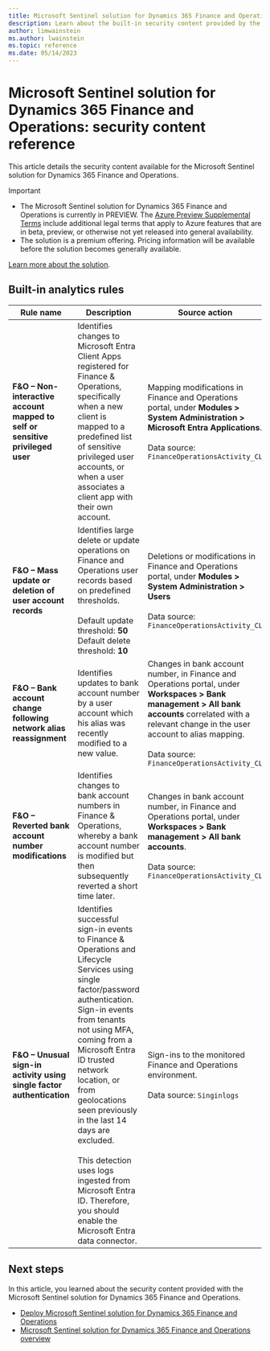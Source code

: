 ```yaml
---
title: Microsoft Sentinel solution for Dynamics 365 Finance and Operations - security content reference
description: Learn about the built-in security content provided by the Microsoft Sentinel solution for Dynamics 365 Finance and Operations.
author: limwainstein
ms.author: lwainstein
ms.topic: reference
ms.date: 05/14/2023
---
```


# Microsoft Sentinel solution for Dynamics 365 Finance and Operations: security content reference

This article details the security content available for the Microsoft Sentinel solution for Dynamics 365 Finance and Operations.

> [!IMPORTANT]
> - The Microsoft Sentinel solution for Dynamics 365 Finance and Operations is currently in PREVIEW. The [Azure Preview Supplemental Terms](https://azure.microsoft.com/support/legal/preview-supplemental-terms/) include additional legal terms that apply to Azure features that are in beta, preview, or otherwise not yet released into general availability.
> - The solution is a premium offering. Pricing information will be available before the solution becomes generally available.

[Learn more about the solution](dynamics-365-finance-operations-solution-overview.md).

## Built-in analytics rules

| Rule name | Description | Source action | Tactics |
| --------- | --------- | --------- | --------- |
|**F&O – Non-interactive account mapped to self or sensitive privileged user** |Identifies changes to Microsoft Entra Client Apps registered for Finance & Operations, specifically when a new client is mapped to a predefined list of sensitive privileged user accounts, or when a user associates a client app with their own account. |Mapping modifications in Finance and Operations portal, under **Modules > System Administration > Microsoft Entra Applications**. <br><br>Data source: `FinanceOperationsActivity_CL` |Credential Access, Persistence, Privilege Escalation |
|**F&O – Mass update or deletion of user account records** |Identifies large delete or update operations on Finance and Operations user records based on predefined thresholds. <br><br>Default update threshold: **50**<br>Default delete threshold: **10** |Deletions or modifications in Finance and Operations portal, under **Modules > System Administration > Users**<br><br>Data source: `FinanceOperationsActivity_CL` |Impact |
|**F&O – Bank account change following network alias reassignment** |Identifies updates to bank account number by a user account which his alias was recently modified to a new value. |Changes in bank account number, in Finance and Operations portal, under **Workspaces > Bank management > All bank accounts** correlated with a relevant change in the user account to alias mapping.<br><br>Data source: `FinanceOperationsActivity_CL` |Credential Access, Lateral Movement, Privilege Escalation |
|**F&O – Reverted bank account number modifications** |Identifies changes to bank account numbers in Finance & Operations, whereby a bank account number is modified but then subsequently reverted a short time later. |Changes in bank account number, in Finance and Operations portal, under **Workspaces > Bank management > All bank accounts**.<br><br>Data source: `FinanceOperationsActivity_CL` |Impact |
|**F&O – Unusual sign-in activity using single factor authentication** |Identifies successful sign-in events to Finance & Operations and Lifecycle Services using single factor/password authentication. Sign-in events from tenants not using MFA, coming from a Microsoft Entra ID trusted network location, or from geolocations seen previously in the last 14 days are excluded.<br><br>This detection uses logs ingested from Microsoft Entra ID. Therefore, you should enable the Microsoft Entra data connector. |Sign-ins to the monitored Finance and Operations environment.<br><br>Data source: `Singinlogs` |Credential Access, Initial Access |

## Next steps

In this article, you learned about the security content provided with the Microsoft Sentinel solution for Dynamics 365 Finance and Operations.

- [Deploy Microsoft Sentinel solution for Dynamics 365 Finance and Operations](deploy-dynamics-365-finance-operations-solution.md)
- [Microsoft Sentinel solution for Dynamics 365 Finance and Operations overview](dynamics-365-finance-operations-solution-overview.md)
